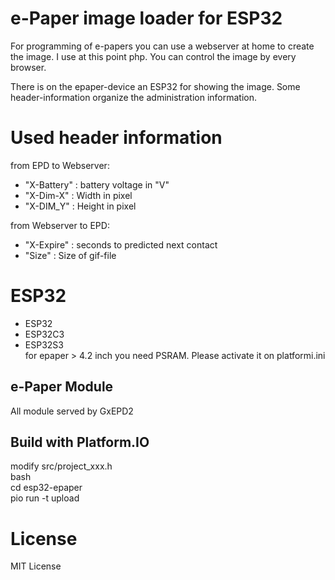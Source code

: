 # e-Paper image loader for ESP32

For programming of e-papers you can use a webserver at home to create the image.
I use at this point php.
You can control the image by every browser.

There is on the epaper-device an ESP32 for showing the image.
Some header-information organize the administration information.

# Used header information
from EPD to Webserver:<BR>
- "X-Battery"  : battery voltage in "V"<BR>
- "X-Dim-X"    : Width in pixel<BR>
- "X-DIM_Y"    : Height in pixel<BR>

from Webserver to EPD:<BR>
- "X-Expire"  : seconds to predicted next contact<BR>
- "Size"      : Size of gif-file<BR>

# ESP32

- ESP32<BR>
- ESP32C3<BR>
- ESP32S3<BR>
for epaper > 4.2 inch you need PSRAM. Please activate it on platformi.ini<BR>

## e-Paper Module

All module served by GxEPD2

## Build with Platform.IO

modify src/project_xxx.h<BR>
bash<BR>
cd esp32-epaper<BR>
pio run -t upload<BR>


# License

MIT License
